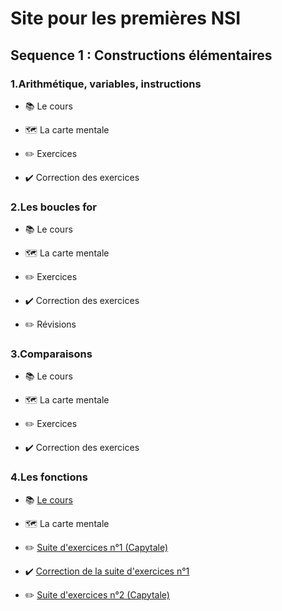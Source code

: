 # Site pour les premières NSI

## Sequence 1 : Constructions élémentaires

### 1.Arithmétique, variables, instructions

+ :books: Le cours

+ :world_map: La carte mentale

+ :pencil2: Exercices

+ :heavy_check_mark: Correction des exercices
  
### 2.Les boucles for

+ :books: Le cours

+ :world_map: La carte mentale

+ :pencil2: Exercices

+ :heavy_check_mark: Correction des exercices

+ :pencil2: Révisions
  
### 3.Comparaisons

+ :books: Le cours

+ :world_map: La carte mentale

+ :pencil2: Exercices

+ :heavy_check_mark: Correction des exercices
  
### 4.Les fonctions

+ :books: [Le cours](https://github.com/BriceMetthey/Premiere-NSI/blob/main/Sequence_1_constructions_elementaires/4_Fonctions/Cours.pdf)

+ :world_map: La carte mentale

+ :pencil2: [Suite d'exercices n°1 (Capytale) ](https://capytale2.ac-paris.fr/web/c/72de-4121685)

+ :heavy_check_mark: [Correction de la suite d'exercices n°1](https://github.com/BriceMetthey/Premiere-NSI/blob/main/Sequence_1_constructions_elementaires/4_Fonctions/Exercices_corrig%C3%A9s.pdf)

+ :pencil2: [Suite d'exercices n°2 (Capytale) ](https://capytale2.ac-paris.fr/web/c/f8dc-4210705)


